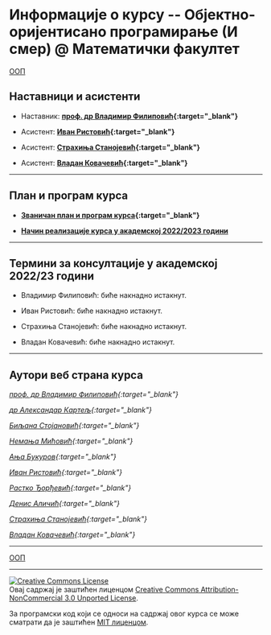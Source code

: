# Информације о курсу -- Објектно-оријентисано програмирање (И смер) @ Математички факултет

[ООП](../README.md)

## Наставници и асистенти  

* Наставник: **[проф. др Владимир Филиповић](https://vladofilipovic.github.io/index-en.html){:target="_blank"}**

* Асистент: **[Иван Ристовић](http://poincare.matf.bg.ac.rs/~ivan_ristovic/){:target="_blank"}**

* Асистент: **[Страхиња Станојевић](http://poincare.matf.bg.ac.rs/~strahinja_stanojevic/){:target="_blank"}**

* Асистент: **[Владан Ковачевић](http://poincare.matf.bg.ac.rs/~vladan_kovacevic/){:target="_blank"}**

---

## План и програм курса

* **[Званичан план и програм курса](http://www.math.rs/files/P102_-_Objektno_orijentisano_programiranje.pdf){:target="_blank"}**

* **[Начин реализације курса у академској 2022/2023 години](Nacin-realizacije-kursa-2022-23.md)**

---

## Термини за консултације у академској 2022/23 години

* Владимир Филиповић: биће накнадно истакнут.

* Иван Ристовић: биће накнадно истакнут.

* Страхиња Станојевић: биће накнадно истакнут.

* Владан Ковачевић: биће накнадно истакнут.

---

## Аутори веб страна курса

  *[проф. др Владимир Филиповић](https://vladofilipovic.github.io/index-en.html){:target="_blank"}*

  *[др Александар Картељ](http://poincare.matf.bg.ac.rs/~kartelj/){:target="_blank"}*

  *[Биљана Стојановић](http://poincare.matf.bg.ac.rs/~biljana/){:target="_blank"}*

  *[Немања Мићовић](http://poincare.matf.bg.ac.rs/~nemanja_micovic/){:target="_blank"}*

  *[Ања Букуров](http://poincare.matf.bg.ac.rs/~anja_bukurov/){:target="_blank"}*

  *[Иван Ристовић](http://poincare.matf.bg.ac.rs/~ivan_ristovic/){:target="_blank"}*

  *[Растко Ђорђевић](http://www.matf.bg.ac.rs/p/rastko-djordjevic/pocetna/){:target="_blank"}*

  *[Денис Аличић](http://www.matf.bg.ac.rs/~denis_alicic/){:target="_blank"}*

  *[Страхиња Станојевић](http://poincare.matf.bg.ac.rs/~strahinja_stanojevic/){:target="_blank"}*

  *[Владан Ковачевић](http://poincare.matf.bg.ac.rs/~vladan_kovacevic/){:target="_blank"}*

---

[ООП](../README.md)

---

<a rel="license" href="http://creativecommons.org/licenses/by-nc/3.0/"><img alt="Creative Commons License" style="border-width:0" src="https://i.creativecommons.org/l/by-nc/3.0/88x31.png" /></a><br />Овај садржај је заштићен лиценцом <a rel="license" href="http://creativecommons.org/licenses/by-nc/3.0/">Creative Commons Attribution-NonCommercial 3.0 Unported License</a>.

За програмски код који се односи на садржај овог курса се може сматрати да је заштићен [MIT лиценцом](/LICENSE).


